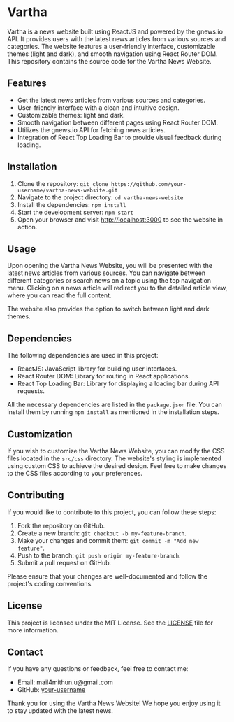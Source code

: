 <h1>Vartha</h1>

<p>Vartha is a news website built using ReactJS and powered by the gnews.io API. It provides users with the latest news articles from various sources and categories. The website features a user-friendly interface, customizable themes (light and dark), and smooth navigation using React Router DOM. This repository contains the source code for the Vartha News Website.</p>

<h2>Features</h2>

<ul>
  <li>Get the latest news articles from various sources and categories.</li>
  <li>User-friendly interface with a clean and intuitive design.</li>
  <li>Customizable themes: light and dark.</li>
  <li>Smooth navigation between different pages using React Router DOM.</li>
  <li>Utilizes the gnews.io API for fetching news articles.</li>
  <li>Integration of React Top Loading Bar to provide visual feedback during loading.</li>
</ul>

<h2>Installation</h2>

<ol>
  <li>Clone the repository: <code>git clone https://github.com/your-username/vartha-news-website.git</code></li>
  <li>Navigate to the project directory: <code>cd vartha-news-website</code></li>
  <li>Install the dependencies: <code>npm install</code></li>
  <li>Start the development server: <code>npm start</code></li>
  <li>Open your browser and visit <a href="http://localhost:3000">http://localhost:3000</a> to see the website in action.</li>
</ol>

<h2>Usage</h2>

<p>Upon opening the Vartha News Website, you will be presented with the latest news articles from various sources. You can navigate between different categories or search news on a topic using the top navigation menu. Clicking on a news article will redirect you to the detailed article view, where you can read the full content.</p>

<p>The website also provides the option to switch between light and dark themes.</p>

<h2>Dependencies</h2>

<p>The following dependencies are used in this project:</p>

<ul>
  <li>ReactJS: JavaScript library for building user interfaces.</li>
  <li>React Router DOM: Library for routing in React applications.</li>
  <li>React Top Loading Bar: Library for displaying a loading bar during API requests.</li>
</ul>

<p>All the necessary dependencies are listed in the <code>package.json</code> file. You can install them by running <code>npm install</code> as mentioned in the installation steps.</p>

<h2>Customization</h2>

<p>If you wish to customize the Vartha News Website, you can modify the CSS files located in the <code>src/css</code> directory. The website's styling is implemented using custom CSS to achieve the desired design. Feel free to make changes to the CSS files according to your preferences.</p>

<h2>Contributing</h2>

<p>If you would like to contribute to this project, you can follow these steps:</p>

<ol>
  <li>Fork the repository on GitHub.</li>
  <li>Create a new branch: <code>git checkout -b my-feature-branch</code>.</li>
  <li>Make your changes and commit them: <code>git commit -m "Add new feature"</code>.</li>
  <li>Push to the branch: <code>git push origin my-feature-branch</code>.</li>
  <li>Submit a pull request on GitHub.</li>
</ol>

<p>Please ensure that your changes are well-documented and follow the project's coding conventions.</p>

<h2>License</h2>

<p>This project is licensed under the MIT License. See the <a href="LICENSE">LICENSE</a> file for more information.</p>

<h2>Contact</h2>

<p>If you have any questions or feedback, feel free to contact me:</p>

<ul>
  <li>Email: mail4mithun.u@gmail.com</li>
  <li>GitHub: <a href="https://github.com/Mithun-750">your-username</a></li>
</ul>

<p>Thank you for using the Vartha News Website! We hope you enjoy using it to stay updated with the latest news.</p>
